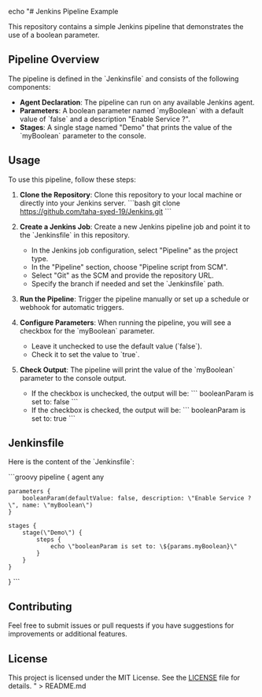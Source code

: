 echo "# Jenkins Pipeline Example

This repository contains a simple Jenkins pipeline that demonstrates the use of a boolean parameter.

## Pipeline Overview

The pipeline is defined in the \`Jenkinsfile\` and consists of the following components:

- **Agent Declaration**: The pipeline can run on any available Jenkins agent.
- **Parameters**: A boolean parameter named \`myBoolean\` with a default value of \`false\` and a description \"Enable Service ?\".
- **Stages**: A single stage named \"Demo\" that prints the value of the \`myBoolean\` parameter to the console.

## Usage

To use this pipeline, follow these steps:

1. **Clone the Repository**: Clone this repository to your local machine or directly into your Jenkins server.
    \`\`\`bash
    git clone https://github.com/taha-syed-19/Jenkins.git
    \`\`\`
2. **Create a Jenkins Job**: Create a new Jenkins pipeline job and point it to the \`Jenkinsfile\` in this repository.
    - In the Jenkins job configuration, select \"Pipeline\" as the project type.
    - In the \"Pipeline\" section, choose \"Pipeline script from SCM\".
    - Select \"Git\" as the SCM and provide the repository URL.
    - Specify the branch if needed and set the \`Jenkinsfile\` path.

3. **Run the Pipeline**: Trigger the pipeline manually or set up a schedule or webhook for automatic triggers.

4. **Configure Parameters**: When running the pipeline, you will see a checkbox for the \`myBoolean\` parameter.
    - Leave it unchecked to use the default value (\`false\`).
    - Check it to set the value to \`true\`.

5. **Check Output**: The pipeline will print the value of the \`myBoolean\` parameter to the console output.
    - If the checkbox is unchecked, the output will be:
        \`\`\`
        booleanParam is set to: false
        \`\`\`
    - If the checkbox is checked, the output will be:
        \`\`\`
        booleanParam is set to: true
        \`\`\`

## Jenkinsfile

Here is the content of the \`Jenkinsfile\`:

\`\`\`groovy
pipeline {
    agent any

    parameters {
        booleanParam(defaultValue: false, description: \"Enable Service ?\", name: \"myBoolean\")
    }

    stages {
        stage(\"Demo\") {
            steps {
                echo \"booleanParam is set to: \${params.myBoolean}\"
            }
        }
    }
}
\`\`\`

## Contributing

Feel free to submit issues or pull requests if you have suggestions for improvements or additional features.

## License

This project is licensed under the MIT License. See the [LICENSE](LICENSE) file for details.
" > README.md
